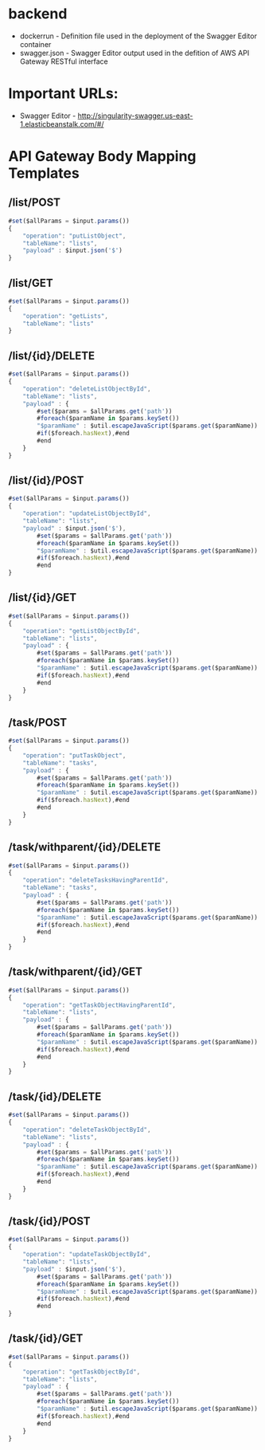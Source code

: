 # backend

* dockerrun - Definition file used in the deployment of the Swagger Editor container
* swagger.json - Swagger Editor output used in the defition of AWS API Gateway RESTful interface

# Important URLs:

* Swagger Editor - http://singularity-swagger.us-east-1.elasticbeanstalk.com/#/

# API Gateway Body Mapping Templates

## /list/POST
```javascript
#set($allParams = $input.params())
{
    "operation": "putListObject",
    "tableName": "lists",
    "payload" : $input.json('$')
}
```

## /list/GET
```javascript
#set($allParams = $input.params())
{
    "operation": "getLists",
    "tableName": "lists"
}
```

## /list/{id}/DELETE
```javascript
#set($allParams = $input.params())
{
    "operation": "deleteListObjectById",
    "tableName": "lists",
    "payload" : {
        #set($params = $allParams.get('path'))
        #foreach($paramName in $params.keySet())
        "$paramName" : $util.escapeJavaScript($params.get($paramName))
        #if($foreach.hasNext),#end
        #end
    }
}
```

## /list/{id}/POST
```javascript
#set($allParams = $input.params())
{
    "operation": "updateListObjectById",
    "tableName": "lists",
    "payload" : $input.json('$'),
        #set($params = $allParams.get('path'))
        #foreach($paramName in $params.keySet())
        "$paramName" : $util.escapeJavaScript($params.get($paramName))
        #if($foreach.hasNext),#end
        #end
}
```

## /list/{id}/GET
```javascript
#set($allParams = $input.params())
{
    "operation": "getListObjectById",
    "tableName": "lists",
    "payload" : {
        #set($params = $allParams.get('path'))
        #foreach($paramName in $params.keySet())
        "$paramName" : $util.escapeJavaScript($params.get($paramName))
        #if($foreach.hasNext),#end
        #end
    }
}
```

## /task/POST
```javascript
#set($allParams = $input.params())
{
    "operation": "putTaskObject",
    "tableName": "tasks",
    "payload" : {
        #set($params = $allParams.get('path'))
        #foreach($paramName in $params.keySet())
        "$paramName" : $util.escapeJavaScript($params.get($paramName))
        #if($foreach.hasNext),#end
        #end
    }
}
```
## /task/withparent/{id}/DELETE
```javascript
#set($allParams = $input.params())
{
    "operation": "deleteTasksHavingParentId",
    "tableName": "tasks",
    "payload" : {
        #set($params = $allParams.get('path'))
        #foreach($paramName in $params.keySet())
        "$paramName" : $util.escapeJavaScript($params.get($paramName))
        #if($foreach.hasNext),#end
        #end
    }
}
```

## /task/withparent/{id}/GET
```javascript
#set($allParams = $input.params())
{
    "operation": "getTaskObjectHavingParentId",
    "tableName": "lists",
    "payload" : {
        #set($params = $allParams.get('path'))
        #foreach($paramName in $params.keySet())
        "$paramName" : $util.escapeJavaScript($params.get($paramName))
        #if($foreach.hasNext),#end
        #end
    }
}
```

## /task/{id}/DELETE
```javascript
#set($allParams = $input.params())
{
    "operation": "deleteTaskObjectById",
    "tableName": "lists",
    "payload" : {
        #set($params = $allParams.get('path'))
        #foreach($paramName in $params.keySet())
        "$paramName" : $util.escapeJavaScript($params.get($paramName))
        #if($foreach.hasNext),#end
        #end
    }
}
```

## /task/{id}/POST
```javascript
#set($allParams = $input.params())
{
    "operation": "updateTaskObjectById",
    "tableName": "lists",
    "payload" : $input.json('$'),
        #set($params = $allParams.get('path'))
        #foreach($paramName in $params.keySet())
        "$paramName" : $util.escapeJavaScript($params.get($paramName))
        #if($foreach.hasNext),#end
        #end
}
```

## /task/{id}/GET
```javascript
#set($allParams = $input.params())
{
    "operation": "getTaskObjectById",
    "tableName": "lists",
    "payload" : {
        #set($params = $allParams.get('path'))
        #foreach($paramName in $params.keySet())
        "$paramName" : $util.escapeJavaScript($params.get($paramName))
        #if($foreach.hasNext),#end
        #end
    }
}
```
